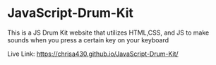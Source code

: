 # JavaScript-Drum-Kit

This is a JS Drum Kit website that utilizes HTML,CSS, and JS to make sounds
when you press a certain key on your keyboard

Live Link: https://chrisa430.github.io/JavaScript-Drum-Kit/

